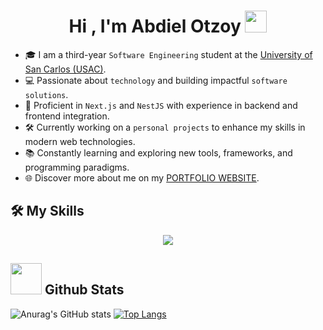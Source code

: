 <h1 align="center">Hi , I'm Abdiel Otzoy <img src="https://media.giphy.com/media/hvRJCLFzcasrR4ia7z/giphy.gif" width="35"></h1>

- 🎓 I am a third-year `Software Engineering` student at the [University of San Carlos (USAC)](https://www.usac.edu.gt/).  
- 💻 Passionate about `technology` and building impactful `software solutions`.  
- 🚀 Proficient in `Next.js` and `NestJS` with experience in backend and frontend integration.  
- 🛠️ Currently working on a `personal projects` to enhance my skills in modern web technologies.  
- 📚 Constantly learning and exploring new tools, frameworks, and programming paradigms.  
- 🌐 Discover more about me on my [PORTFOLIO WEBSITE](https://abdielotzoy.vercel.app/).  




## 🛠️ My Skills
<p align="center">
  <a href="https://skillicons.dev">
    <img src="https://skillicons.dev/icons?i=git,docker,cpp,qt,html,css,js,express,java,mongodb,nestjs,nextjs,nodejs,py,react,aws,docker,tailwind,ts,vscode" />
  </a>
</p>

## <picture> <img src = "https://github.com/7oSkaaa/7oSkaaa/blob/main/Images/Statistics.gif?raw=true" width = 50px>  </picture> Github Stats

![Anurag's GitHub stats](https://github-readme-stats.vercel.app/api?username=AbdielOtzoy&show_icons=true&theme=transparent)
[![Top Langs](https://github-readme-stats.vercel.app/api/top-langs/?username=AbdielOtzoy&layout=donut)](https://github.com/anuraghazra/github-readme-stats)
</br></br>
	
